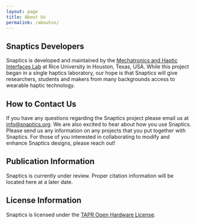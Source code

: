 ```yaml
---
layout: page
title: About Us
permalink: /aboutus/
---
```


<!-- # Under Construction
We are still working on our about us page. Please check back here at a later date! -->

## Snaptics Developers
Snaptics is developed and maintained by the [Mechatronics and Haptic Interfaces Lab](https://mahilab.rice.edu/) at Rice University in Houston, Texas, USA.
While this project began in a single haptics laboratory, our hope is that Snaptics will give researchers, students and makers from many backgrounds access to wearable haptic technology.

## How to Contact Us
If you have any questions regarding the Snaptics project please email us at <info@snaptics.org>. We are also excited to hear about how you use Snaptics. Please send us any information on any projects that you put together with Snaptics. For those of you interested in collaborating to modify and enhance Snaptics designs, please reach out!

## Publication Information
Snaptics is currently under review. Proper citation information will be located here at a later date.

## License Information
Snaptics is licensed under the [TAPR Open Hardware License](https://tapr.org/the-tapr-open-hardware-license/).